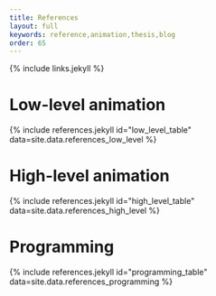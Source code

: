 ```yaml
---
title: References
layout: full
keywords: reference,animation,thesis,blog
order: 65
---
```


{% include links.jekyll %}

Low-level animation
===================

{% include references.jekyll id="low_level_table" data=site.data.references_low_level %}

High-level animation
====================

{% include references.jekyll id="high_level_table" data=site.data.references_high_level %}

Programming
===========

{% include references.jekyll id="programming_table" data=site.data.references_programming %}
